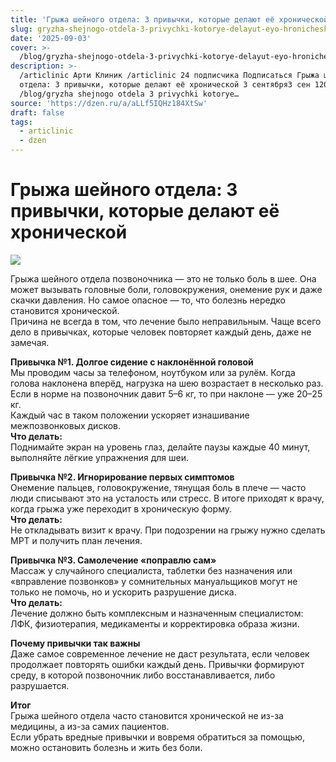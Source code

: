 ```yaml
---
title: 'Грыжа шейного отдела: 3 привычки, которые делают её хронической'
slug: gryzha-shejnogo-otdela-3-privychki-kotorye-delayut-eyo-hronicheskoj
date: '2025-09-03'
cover: >-
  /blog/gryzha-shejnogo-otdela-3-privychki-kotorye-delayut-eyo-hronicheskoj/cover.jpg
description: >-
  /articlinic Арти Клиник /articlinic 24 подписчика Подписаться Грыжа шейного
  отдела: 3 привычки, которые делают её хронической 3 сентября3 сен 120 1 мин
  /blog/gryzha shejnogo otdela 3 privychki kotorye…
source: 'https://dzen.ru/a/aLLf5IQHz184XtSw'
draft: false
tags:
  - articlinic
  - dzen
---
```


# Грыжа шейного отдела: 3 привычки, которые делают её хронической

![](/blog/gryzha-shejnogo-otdela-3-privychki-kotorye-delayut-eyo-hronicheskoj/img-0.jpg)

Грыжа шейного отдела позвоночника — это не только боль в шее. Она может вызывать головные боли, головокружения, онемение рук и даже скачки давления. Но самое опасное — то, что болезнь нередко становится хронической.  
Причина не всегда в том, что лечение было неправильным. Чаще всего дело в привычках, которые человек повторяет каждый день, даже не замечая.  
  
**Привычка №1. Долгое сидение с наклонённой головой**  
Мы проводим часы за телефоном, ноутбуком или за рулём. Когда голова наклонена вперёд, нагрузка на шею возрастает в несколько раз.  
Если в норме на позвоночник давит 5–6 кг, то при наклоне — уже 20–25 кг.  
Каждый час в таком положении ускоряет изнашивание межпозвонковых дисков.  
**Что делать:**  
Поднимайте экран на уровень глаз, делайте паузы каждые 40 минут, выполняйте лёгкие упражнения для шеи.  
  
**Привычка №2. Игнорирование первых симптомов**  
Онемение пальцев, головокружение, тянущая боль в плече — часто люди списывают это на усталость или стресс. В итоге приходят к врачу, когда грыжа уже переходит в хроническую форму.  
**Что делать:**  
Не откладывать визит к врачу. При подозрении на грыжу нужно сделать МРТ и получить план лечения.  
  
**Привычка №3. Самолечение «поправлю сам»**  
Массаж у случайного специалиста, таблетки без назначения или «вправление позвонков» у сомнительных мануальщиков могут не только не помочь, но и ускорить разрушение диска.  
**Что делать:**  
Лечение должно быть комплексным и назначенным специалистом: ЛФК, физиотерапия, медикаменты и корректировка образа жизни.  
  
**Почему привычки так важны**  
Даже самое современное лечение не даст результата, если человек продолжает повторять ошибки каждый день. Привычки формируют среду, в которой позвоночник либо восстанавливается, либо разрушается.  
  
**Итог**  
Грыжа шейного отдела часто становится хронической не из-за медицины, а из-за самих пациентов.  
Если убрать вредные привычки и вовремя обратиться за помощью, можно остановить болезнь и жить без боли.